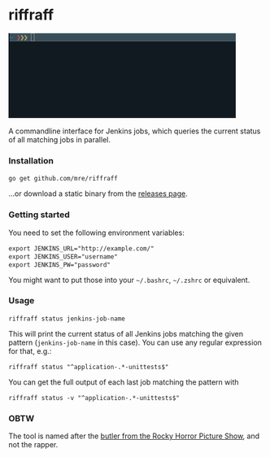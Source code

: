 # riffraff

![usage](usage.gif)

A commandline interface for Jenkins jobs, which queries the current status of all matching jobs in parallel.

### Installation

```
go get github.com/mre/riffraff
```

...or download a static binary from the [releases page](https://github.com/mre/riffraff/releases).

### Getting started

You need to set the following environment variables:

```
export JENKINS_URL="http://example.com/"
export JENKINS_USER="username"
export JENKINS_PW="password"
```

You might want to put those into your `~/.bashrc`, `~/.zshrc` or equivalent.


### Usage

```
riffraff status jenkins-job-name
```

This will print the current status of all Jenkins jobs matching the given pattern (`jenkins-job-name` in this case).
You can use any regular expression for that, e.g.:

```
riffraff status "^application-.*-unittests$"
```

You can get the full output of each last job matching the pattern with 

```
riffraff status -v "^application-.*-unittests$"
```

### OBTW

The tool is named after the [butler from the Rocky Horror Picture Show](https://en.wikipedia.org/wiki/The_Rocky_Horror_Picture_Show:_Let%27s_Do_the_Time_Warp_Again), and not the rapper.
